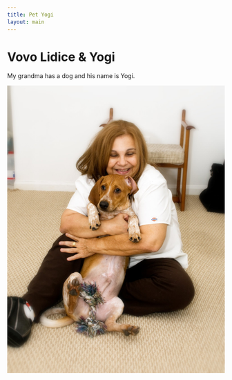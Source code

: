 ```yaml
---
title: Pet Yogi
layout: main
---
```


# Vovo Lidice & Yogi
My grandma has a dog and his name is Yogi.

![lila-yogi](assets/images/family/vovo-yogi.jpg)
